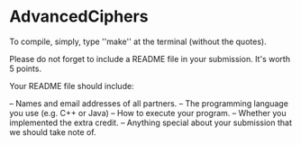 # AdvancedCiphers

To compile, simply, type ''make'' at the terminal (without the quotes).

Please do not forget to include a README file in your submission.
It's worth 5 points.

Your README file should include:

– Names and email addresses of all partners.
– The programming language you use (e.g. C++ or Java)
– How to execute your program.
– Whether you implemented the extra credit.
– Anything special about your submission that we should take note of.
